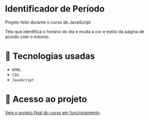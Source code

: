 # Identificador de Período

Projeto feito durante o curso de JavaScript

Tela que identifica o horário do dia e muda a cor e estilo da página de acordo com o mesmo.

# 📍 Tecnologias usadas

- `HTML`
- `CSS`
- `JavaScript`

# 📂 Acesso ao projeto

[Veja o projeto final do curso em funcionamento](https://bruuhh1.github.io/identificador-de-periodo/).
